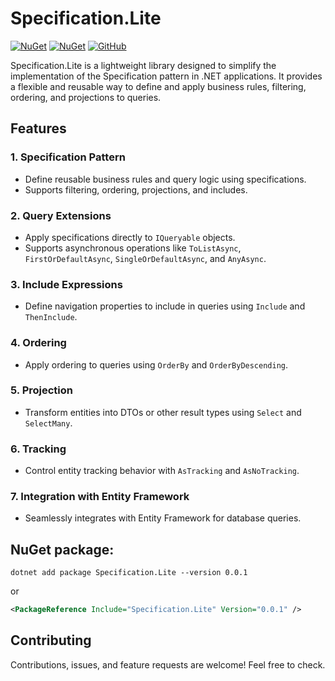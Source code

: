 # Specification.Lite

[![NuGet](https://img.shields.io/nuget/dt/Specification.Lite.svg)](https://www.nuget.org/packages/Specification.Lite) 
[![NuGet](https://img.shields.io/nuget/vpre/Specification.Lite.svg)](https://www.nuget.org/packages/Specification.Lite)
[![GitHub](https://img.shields.io/github/license/IgnacioCastro0713/Specification.Lite?style=flat-square)](https://github.com/IgnacioCastro0713/Specification.Lite/blob/main/LICENSE)

Specification.Lite is a lightweight library designed to simplify the implementation of the Specification pattern in .NET applications. It provides a flexible and reusable way to define and apply business rules, filtering, ordering, and projections to queries.

## Features

### 1. Specification Pattern
- Define reusable business rules and query logic using specifications.
- Supports filtering, ordering, projections, and includes.

### 2. Query Extensions
- Apply specifications directly to `IQueryable` objects.
- Supports asynchronous operations like `ToListAsync`, `FirstOrDefaultAsync`, `SingleOrDefaultAsync`, and `AnyAsync`.

### 3. Include Expressions
- Define navigation properties to include in queries using `Include` and `ThenInclude`.

### 4. Ordering
- Apply ordering to queries using `OrderBy` and `OrderByDescending`.

### 5. Projection
- Transform entities into DTOs or other result types using `Select` and `SelectMany`.

### 6. Tracking
- Control entity tracking behavior with `AsTracking` and `AsNoTracking`.

### 7. Integration with Entity Framework
- Seamlessly integrates with Entity Framework for database queries.

## NuGet package:

```pwsh
dotnet add package Specification.Lite --version 0.0.1
```
or
```xml
<PackageReference Include="Specification.Lite" Version="0.0.1" />
```


## Contributing

Contributions, issues, and feature requests are welcome\! Feel free to check.